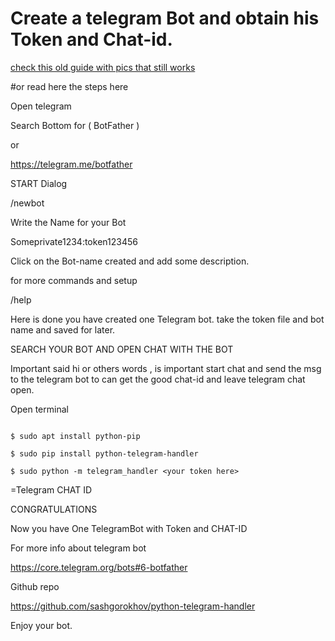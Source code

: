 # Create a telegram Bot and obtain his Token and Chat-id.

[check this old guide with pics that still works](https://steemit.com/telegrambot/@melea/telegram-bot)

#or read here the steps here

Open telegram

Search Bottom for ( BotFather )

or

https://telegram.me/botfather

START Dialog

/newbot


Write the Name for your Bot


Someprivate1234:token123456



Click on the Bot-name created and add some description. 

for more commands and setup

/help


Here is done you have created one Telegram bot. take the token file and bot name and saved for later.


SEARCH YOUR BOT AND OPEN CHAT WITH THE BOT

Important said hi or others words , is important start chat and send the msg to the telegram bot to can get the good chat-id and leave telegram chat open.

Open terminal
```

$ sudo apt install python-pip

$ sudo pip install python-telegram-handler

$ sudo python -m telegram_handler <your token here>
```
=Telegram CHAT ID

CONGRATULATIONS

Now you have One TelegramBot with Token and CHAT-ID

For more info about telegram bot

https://core.telegram.org/bots#6-botfather

Github repo

https://github.com/sashgorokhov/python-telegram-handler

Enjoy your bot.

